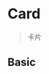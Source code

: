 <!--
 * @Author: YEYI 361936738@qq.com
 * @Date: 2024-05-21 18:59:51
 * @LastEditors: YEYI 361936738@qq.com
 * @LastEditTime: 2024-05-22 10:21:54
 * @FilePath: /antd-mobile/packages/components/docs/components/Radio/index.md
 * @Description: 这是默认设置,请设置`customMade`, 打开koroFileHeader查看配置 进行设置: https://github.com/OBKoro1/koro1FileHeader/wiki/%E9%85%8D%E7%BD%AE
-->

# Card

> 卡片

## Basic

<code src="./demos/index.tsx" />
